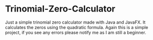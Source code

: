 # Trinomial-Zero-Calculator

Just a simple trinomial zero calculator made with Java and JavaFX. It calculates the zeros using the quadratic formula.
Again this is a simple project, if you see any errors please notify me as I am still a beginner.
